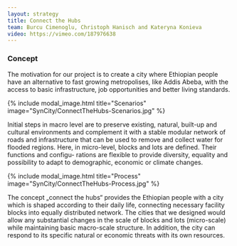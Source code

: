 ```yaml
---
layout: strategy
title: Connect the Hubs
team: Burcu Cimenoglu, Christoph Hanisch and Kateryna Konieva
video: https://vimeo.com/187976638
---
```


### Concept

The motivation for our project is to create a city where Ethiopian people have an alternative to fast growing metropolises, like Addis Abeba, with the access to basic infrastructure, job
opportunities and better living standards.

{% include modal_image.html title="Scenarios" image="SynCity/ConnectTheHubs-Scenarios.jpg" %}

Initial steps in macro level are to preserve
existing, natural, built-up and cultural
environments and complement it with a stable modular network of roads and infrastructure that can be used to remove and collect water for
flooded regions. Here, in micro-level, blocks and lots are defined. Their functions and configu-
rations are flexible to provide diversity, equality and possibility to adapt to demographic,
economic or climate changes.

{% include modal_image.html title="Process" image="SynCity/ConnectTheHubs-Process.jpg" %}

The concept „connect the hubs“ provides the
Ethiopian people with a city which is shaped according to their daily life, connecting necessary facility blocks into equally distributed network. The cities that we designed would allow any
substantial changes in the scale of blocks and lots (micro-scale) while maintaining basic macro-scale structure. In addition, the city can respond to its specific natural or economic threats with its own resources.